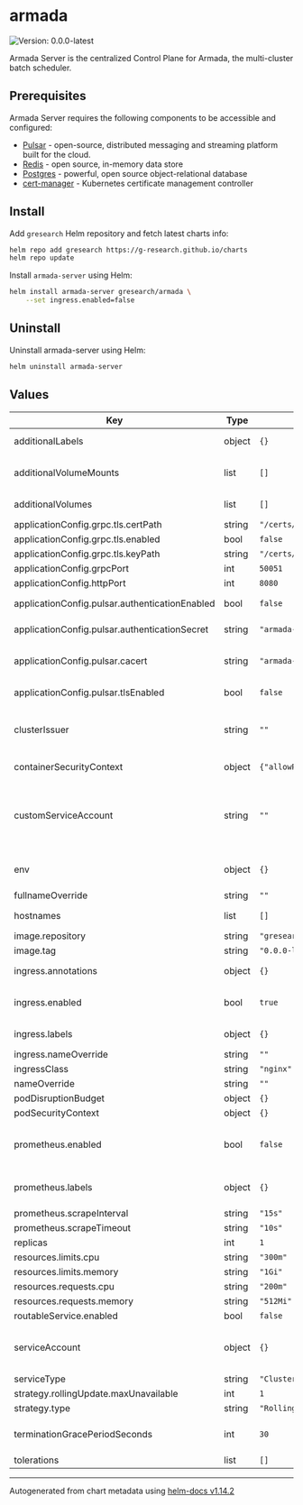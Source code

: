 # armada

![Version: 0.0.0-latest](https://img.shields.io/badge/Version-0.0.0--latest-informational?style=flat-square)

Armada Server is the centralized Control Plane for Armada, the multi-cluster batch scheduler.

## Prerequisites

Armada Server requires the following components to be accessible and configured:
* [Pulsar](https://pulsar.apache.org/) - open-source, distributed messaging and streaming platform built for the cloud.
* [Redis](https://redis.io/) - open source, in-memory data store
* [Postgres](https://www.postgresql.org/) - powerful, open source object-relational database
* [cert-manager](https://cert-manager.io/) - Kubernetes certificate management controller

## Install

Add `gresearch` Helm repository and fetch latest charts info:

```sh
helm repo add gresearch https://g-research.github.io/charts
helm repo update
```

Install `armada-server` using Helm:

```sh
helm install armada-server gresearch/armada \
    --set ingress.enabled=false
```

## Uninstall

Uninstall armada-server using Helm:

```sh
helm uninstall armada-server
```

## Values

| Key | Type | Default | Description |
|-----|------|---------|-------------|
| additionalLabels | object | `{}` | Additional labels for all Armada Server K8s resources |
| additionalVolumeMounts | list | `[]` | Additional volume mounts for Armada Server Deployment resource |
| additionalVolumes | list | `[]` | Additional volumes for Armada Server Deployment resource |
| applicationConfig.grpc.tls.certPath | string | `"/certs/tls.crt"` |  |
| applicationConfig.grpc.tls.enabled | bool | `false` |  |
| applicationConfig.grpc.tls.keyPath | string | `"/certs/tls.key"` |  |
| applicationConfig.grpcPort | int | `50051` | Armada Server gRPC port |
| applicationConfig.httpPort | int | `8080` | Armada Server REST port |
| applicationConfig.pulsar.authenticationEnabled | bool | `false` | Toggle whether to mount Pulsar Token secret |
| applicationConfig.pulsar.authenticationSecret | string | `"armada-pulsar-token-armada-admin"` | Name of the secret which contains the Pulsar Token |
| applicationConfig.pulsar.cacert | string | `"armada-pulsar-ca-tls"` | Name of the secret which contains the Pulsar CA certificate |
| applicationConfig.pulsar.tlsEnabled | bool | `false` | Toggle whether to mount Pulsar CA certificate secret |
| clusterIssuer | string | `""` | cert-manager's ClusterIssuer from which to request TLS certificate for the Ingres resources |
| containerSecurityContext | object | `{"allowPrivilegeEscalation":false}` | Security Context for armada Container |
| customServiceAccount | string | `""` | If specified, custom ServiceAccount name will be attached to Armada Server Deployment resource and the default ServiceAccount will not be created |
| env | object | `{}` | Additional environment variables for Armada Server Deployment resource |
| fullnameOverride | string | `""` |  |
| hostnames | list | `[]` | Hostnames for which to create gRPC and REST Ingress rules |
| image.repository | string | `"gresearchdev/armada-server"` |  |
| image.tag | string | `"0.0.0-latest"` |  |
| ingress.annotations | object | `{}` | Additional annotations for Ingress resource |
| ingress.enabled | bool | `true` | Toggle whether to create gRPC and HTTP Ingress for Armada Server |
| ingress.labels | object | `{}` | Additional labels for Ingress resource |
| ingress.nameOverride | string | `""` | Ingress resource name override |
| ingressClass | string | `"nginx"` |  |
| nameOverride | string | `""` |  |
| podDisruptionBudget | object | `{}` |  |
| podSecurityContext | object | `{}` | Pod Security Context |
| prometheus.enabled | bool | `false` | Toggle whether to install ServiceMonitor and PrometheusRule for Armada Server monitoring |
| prometheus.labels | object | `{}` | Additional labels for ServiceMonitor and PrometheusRule |
| prometheus.scrapeInterval | string | `"15s"` | Prometheus scrape interval |
| prometheus.scrapeTimeout | string | `"10s"` | Prometheus scrape timeout |
| replicas | int | `1` | Armada Server replica count |
| resources.limits.cpu | string | `"300m"` |  |
| resources.limits.memory | string | `"1Gi"` |  |
| resources.requests.cpu | string | `"200m"` |  |
| resources.requests.memory | string | `"512Mi"` |  |
| routableService.enabled | bool | `false` |  |
| serviceAccount | object | `{}` | Additional ServiceAccount properties (e.g. automountServiceAccountToken, imagePullSecrets, etc.) |
| serviceType | string | `"ClusterIP"` |  |
| strategy.rollingUpdate.maxUnavailable | int | `1` |  |
| strategy.type | string | `"RollingUpdate"` |  |
| terminationGracePeriodSeconds | int | `30` | Number of seconds to wait for Armada Server to gracefully shutdown |
| tolerations | list | `[]` | Tolerations |

----------------------------------------------
Autogenerated from chart metadata using [helm-docs v1.14.2](https://github.com/norwoodj/helm-docs/releases/v1.14.2)
